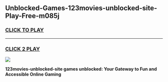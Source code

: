 
## Unblocked-Games-123movies-unblocked-site-Play-Free-m085j
<h3>
<a href="https://premium76.site?title=123movies-unblocked-site&ref=23A">CLICK TO PLAY</a></h3>
<hr>

<h3>
<a href="https://premium76.site?title=123movies-unblocked-site&ref=23A">CLICK 2 PLAY</a>
  
</h3>

<a href="https://premium76.site?title=123movies-unblocked-site&ref=23A"><img src="https://clearcache.store/games.png"></a>


**123movies-unblocked-site games unblocked: Your Gateway to Fun and Accessible Online Gaming**
